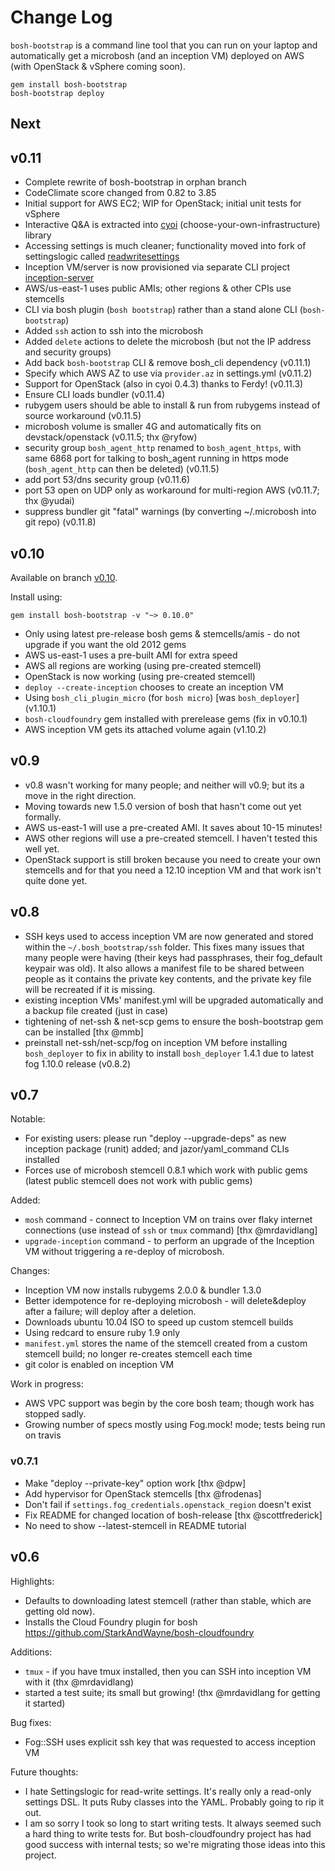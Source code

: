 # Change Log

`bosh-bootstrap` is a command line tool that you can run on your laptop and automatically get a microbosh (and an inception VM) deployed on AWS (with OpenStack & vSphere coming soon).

    gem install bosh-bootstrap
    bosh-bootstrap deploy

## Next


## v0.11

* Complete rewrite of bosh-bootstrap in orphan branch
* CodeClimate score changed from 0.82 to 3.85
* Initial support for AWS EC2; WIP for OpenStack; initial unit tests for vSphere
* Interactive Q&A is extracted into [cyoi](https://github.com/drnic/cyoi) (choose-your-own-infrastructure) library
* Accessing settings is much cleaner; functionality moved into fork of settingslogic called [readwritesettings](https://github.com/drnic/readwritesettings)
* Inception VM/server is now provisioned via separate CLI project [inception-server](https://github.com/drnic/inception-server)
* AWS/us-east-1 uses public AMIs; other regions & other CPIs use stemcells
* CLI via bosh plugin (`bosh bootstrap`) rather than a stand alone CLI (`bosh-bootstrap`)
* Added `ssh` action to ssh into the microbosh
* Added `delete` actions to delete the microbosh (but not the IP address and security groups)
* Add back `bosh-bootstrap` CLI & remove bosh_cli dependency (v0.11.1)
* Specify which AWS AZ to use via `provider.az` in settings.yml (v0.11.2)
* Support for OpenStack (also in cyoi 0.4.3) thanks to Ferdy! (v0.11.3)
* Ensure CLI loads bundler (v0.11.4)
* rubygem users should be able to install & run from rubygems instead of source workaround (v0.11.5)
* microbosh volume is smaller 4G and automatically fits on devstack/openstack (v0.11.5; thx @ryfow)
* security group `bosh_agent_http` renamed to `bosh_agent_https`, with same 6868 port for talking to bosh_agent running in https mode (`bosh_agent_http` can then be deleted) (v0.11.5)
* add port 53/dns security group (v0.11.6)
* port 53 open on UDP only as workaround for multi-region AWS (v0.11.7; thx @yudai)
* suppress bundler git "fatal" warnings (by converting ~/.microbosh into git repo) (v0.11.8)

## v0.10

Available on branch [v0.10](https://github.com/StarkAndWayne/bosh-bootstrap/tree/v0.10).

Install using:

    gem install bosh-bootstrap -v "~> 0.10.0"

* Only using latest pre-release bosh gems & stemcells/amis - do not upgrade if you want the old 2012 gems
* AWS us-east-1 uses a pre-built AMI for extra speed
* AWS all regions are working (using pre-created stemcell)
* OpenStack is now working (using pre-created stemcell)
* `deploy --create-inception` chooses to create an inception VM
* Using `bosh_cli_plugin_micro` (for `bosh micro`) [was `bosh_deployer`]  (v1.10.1)
* `bosh-cloudfoundry` gem installed with prerelease gems (fix in v0.10.1)
* AWS inception VM gets its attached volume again (v1.10.2)

## v0.9

* v0.8 wasn't working for many people; and neither will v0.9; but its a move in the right direction.
* Moving towards new 1.5.0 version of bosh that hasn't come out yet formally.
* AWS us-east-1 will use a pre-created AMI. It saves about 10-15 minutes!
* AWS other regions will use a pre-created stemcell. I haven't tested this well yet.
* OpenStack support is still broken because you need to create your own stemcells and for that you need a 12.10 inception VM and that work isn't quite done yet.

## v0.8

* SSH keys used to access inception VM are now generated and stored within the `~/.bosh_bootstrap/ssh` folder. This fixes many issues that many people were having (their keys had passphrases, their fog_default keypair was old). It also allows a manifest file to be shared between people as it contains the private key contents, and the private key file will be recreated if it is missing.
* existing inception VMs' manifest.yml will be upgraded automatically and a backup file created (just in case)
* tightening of net-ssh & net-scp gems to ensure the bosh-bootstrap gem can be installed [thx @mmb]
* preinstall net-ssh/net-scp/fog on inception VM before installing `bosh_deployer` to fix in ability to install `bosh_deployer` 1.4.1 due to latest fog 1.10.0 release (v0.8.2)

## v0.7

Notable:

* For existing users: please run "deploy --upgrade-deps" as new inception package (runit) added; and jazor/yaml_command CLIs installed
* Forces use of microbosh stemcell 0.8.1 which work with public gems (latest public stemcell does not work with public gems)

Added:

* `mosh` command - connect to Inception VM on trains over flaky internet connections (use instead of `ssh` or `tmux` command) [thx @mrdavidlang]
* `upgrade-inception` command - to perform an upgrade of the Inception VM without triggering a re-deploy of microbosh.

Changes:

* Inception VM now installs rubygems 2.0.0 & bundler 1.3.0
* Better idempotence for re-deploying microbosh - will delete&deploy after a failure; will deploy after a deletion.
* Downloads ubuntu 10.04 ISO to speed up custom stemcell builds
* Using redcard to ensure ruby 1.9 only
* `manifest.yml` stores the name of the stemcell created from a custom stemcell build; no longer re-creates stemcell each time
* git color is enabled on inception VM

Work in progress:

* AWS VPC support was begin by the core bosh team; though work has stopped sadly.
* Growing number of specs mostly using Fog.mock! mode; tests being run on travis

### v0.7.1

* Make "deploy --private-key" option work [thx @dpw]
* Add hypervisor for OpenStack stemcells [thx @frodenas]
* Don't fail if `settings.fog_credentials.openstack_region` doesn't exist
* Fix README for changed location of bosh-release [thx @scottfrederick]
* No need to show  --latest-stemcell in README tutorial

## v0.6

Highlights:

* Defaults to downloading latest stemcell (rather than stable, which are getting old now).
* Installs the Cloud Foundry plugin for bosh https://github.com/StarkAndWayne/bosh-cloudfoundry

Additions:

* `tmux` - if you have tmux installed, then you can SSH into inception VM with it (thx @mrdavidlang)
* started a test suite; its small but growing! (thx @mrdavidlang for getting it started)

Bug fixes:

* Fog::SSH uses explicit ssh key that was requested to access inception VM

Future thoughts:

* I hate Settingslogic for read-write settings. It's really only a read-only settings DSL. It puts Ruby classes into the YAML. Probably going to rip it out.
* I am so sorry I took so long to start writing tests. It always seemed such a hard thing to write tests for. But bosh-cloudfoundry project has had good success with internal tests; so we're migrating those ideas into this project.